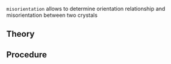 ```misorientation``` allows to determine orientation relationship and misorientation between two crystals

## Theory

## Procedure
